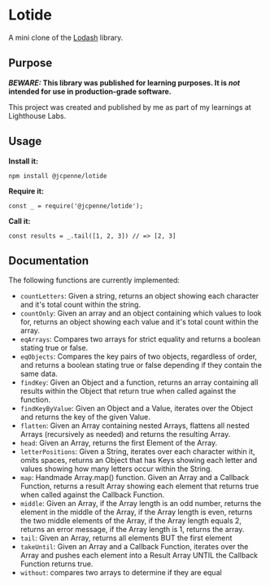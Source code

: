 # Lotide

A mini clone of the [Lodash](https://lodash.com) library.

## Purpose

**_BEWARE:_ This library was published for learning purposes. It is _not_ intended for use in production-grade software.**

This project was created and published by me as part of my learnings at Lighthouse Labs.

## Usage

**Install it:**

`npm install @jcpenne/lotide`

**Require it:**

`const _ = require('@jcpenne/lotide');`

**Call it:**

`const results = _.tail([1, 2, 3]) // => [2, 3]`

## Documentation

The following functions are currently implemented:

- `countLetters`: Given a string, returns an object showing each character and it's total count within the string.
- `countOnly`: Given an array and an object containing which values to look for, returns an object showing each value and it's total count within the array.
- `eqArrays`: Compares two arrays for strict equality and returns a boolean stating true or false.
- `eqObjects`: Compares the key pairs of two objects, regardless of order, and returns a boolean stating true or false depending if they contain the same data.
- `findKey`: Given an Object and a function, returns an array containing all results within the Object that return true when called against the function.
- `findKeyByValue`: Given an Object and a Value, iterates over the Object and returns the key of the given Value.
- `flatten`: Given an Array containing nested Arrays, flattens all nested Arrays (recursively as needed) and returns the resulting Array.
- `head`: Given an Array, returns the first Element of the Array.
- `letterPositions`:  Given a String, iterates over each character within it, omits spaces, returns an Object that has Keys showing each letter and values showing how many letters occur within the String.
- `map`: Handmade Array.map() function. Given an Array and a Callback Function, returns a result Array showing each element that returns true when called against the Callback Function.
- `middle`: Given an Array, if the Array length is an odd number, returns the element in the middle of the Array, if the Array length is even, returns the two middle elements of the Array, if the Array length equals 2, returns an error message, if the Array length is 1, returns the array. 
- `tail`: Given an Array, returns all elements BUT the first element
- `takeUntil`: Given an Array and a Callback Function, iterates over the Array and pushes each element into a Result Array UNTIL the Callback Function returns true.
- `without`: compares two arrays to determine if they are equal
